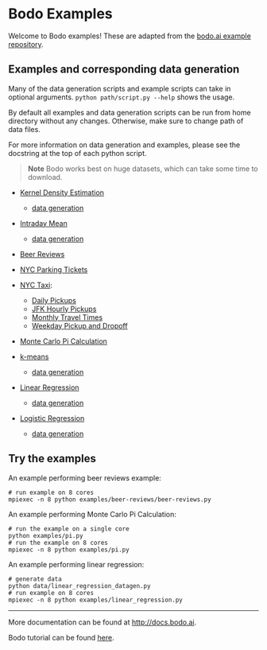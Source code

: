 # Bodo Examples

Welcome to Bodo examples! These are adapted from the [bodo.ai example repository](https://github.com/Bodo-inc/Bodo-examples).

## Examples and corresponding data generation

Many of the data generation scripts and example scripts can take in optional arguments. 
`python path/script.py --help` shows the usage.

By default all examples and data generation scripts can be run from home directory without any changes. Otherwise, make sure to change path of data files.

For more information on data generation and examples, please see the docstring at the top of each python script.

>**Note** Bodo works best on huge datasets, which can take some time to download.

- [Kernel Density Estimation](examples/kernel_density_estimation.py)
  - [data generation](data/kde_datagen.py)

- [Intraday Mean](examples/intraday_mean.py)
  - [data generation](data/stock_data_read.py)

- [Beer Reviews](examples/beer-reviews/beer-reviews.py)

- [NYC Parking Tickets](examples/nyc-parking/nyc-parking.py)

- [NYC Taxi](examples/nyc-taxi):
    - [Daily Pickups](examples/nyc-taxi/get_daily_pickups.py)
    - [JFK Hourly Pickups](examples/nyc-taxi/jfk_hourly_pickups.py)
    - [Monthly Travel Times](examples/nyc-taxi/monthly_taxi_travel_times.py)
    - [Weekday Pickup and Dropoff](examples/nyc-taxi/weekday_taxi_trips_by_pickup_and_dropoff.py)

- [Monte Carlo Pi Calculation](examples/miscellaneous/pi.py)

- [k-means](examples/miscellaneous/k-means.py)
  - [data generation](data/logistic_regression_datagen.py)

- [Linear Regression](examples/miscellaneous/linear_regression.py)
  - [data generation](data/linear_regression_datagen.py)

- [Logistic Regression](examples/miscellaneous/logistic_regression.py)
  - [data generation](data/logistic_regression_datagen.py)

## Try the examples

An example performing beer reviews example:

    # run example on 8 cores
    mpiexec -n 8 python examples/beer-reviews/beer-reviews.py

An example performing Monte Carlo Pi Calculation:

    # run the example on a single core
    python examples/pi.py
    # run the example on 8 cores
    mpiexec -n 8 python examples/pi.py
 
An example performing linear regression:

	# generate data
	python data/linear_regression_datagen.py
	# run example on 8 cores
	mpiexec -n 8 python examples/linear_regression.py


---------------------------
More documentation can be found at http://docs.bodo.ai.

Bodo tutorial can be found [here](https://github.com/Bodo-inc/Bodo-tutorial).